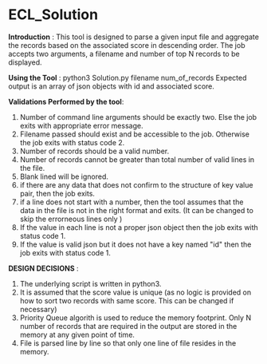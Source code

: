# ECL_Solution
**Introduction** :
This tool is designed to parse a given input file and aggregate the records based on the associated score in descending order. The job accepts two arguments, a filename and number of top N records to be displayed. 

**Using the Tool** :
python3 Solution.py filename num_of_records
Expected output is an array of json objects with id and associated score.


**Validations Performed by the tool**:
1) Number of command line arguments should be exactly two. Else the job exits with appropriate error message.
2) Filename passed should exist and be accessible to the job. Otherwise the job exits with status code 2.
3) Number of records should be a valid number.
4) Number of records cannot be greater than total number of valid lines in the file. 
5) Blank lined will be ignored.
6) if there are any data that does not confirm to the structure of key value pair, then the job exits.
7) if a line does not start with a number, then the tool assumes that the data in the file is not in the right format and exits. (It can be changed to skip the errorneous lines only )
8) If the value in each line is not a proper json object then the job exits with status code 1.
9) If the value is valid json but it does not have a key named "id" then the job exits with status code 1.

**DESIGN DECISIONS** :
1) The underlying script is written in python3.
2) It is assumed that the score value is unique (as no logic is provided on how to sort two records with same score. This can be changed if necessary)
3) Priority Queue algorith is used to reduce the memory footprint. Only N number of records that are required in the output are stored in the memory at any given point of time.
4) File is parsed line by line so that only one line of file resides in the memory. 
